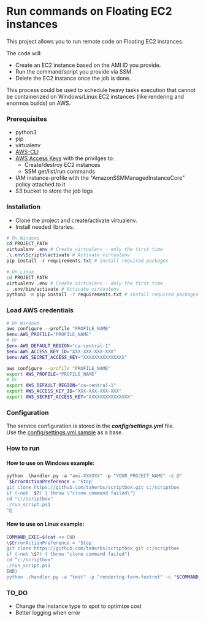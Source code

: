 # Run commands on Floating EC2 instances

This project allows you to run remote code on Floating EC2 instances.

The code will:
* Create an EC2 instance based on the AMI ID you provide.
* Run the command/script you provide via SSM.
* Delete the EC2 instance once the job is done.

This process could be used to schedule heavy tasks execution that cannot be containerized on Windows/Linux EC2 instances (like rendering and enormos builds) on AWS.

### Prerequisites

- python3
- pip
- virtualenv
- [AWS-CLI](https://docs.aws.amazon.com/cli/latest/userguide/install-cliv2-windows.html)
- [AWS Access Keys](https://docs.aws.amazon.com/powershell/latest/userguide/pstools-appendix-sign-up.html) with the privilges to:
  -  Create/destroy EC2 instances
  -  SSM get/list/run commands
- IAM instance-profile with the "AmazonSSMManagedInstanceCore" policy attached to it
- S3 bucket to store the job logs

### Installation

* Clone the project and create/activate virtualenv.
* Install needed libraries.

```powershell
# On Windows
cd PROJECT_PATH
virtualenv .env # Create virtualenv - only the first time
.\.env\Scripts\activate # Activate virtualenv
pip install -r requirements.txt # install required packages
```

```bash
# On Linux
cd PROJECT_PATH
virtualenv .env # Create virtualenv - only the first time
. .env/bin/activate # Activate virtualenv
python3 -m pip install -r requirements.txt # install required packages
```

### Load AWS credentials
```powershell
# On Windows
aws configure --profile "PROFILE_NAME"
$env:AWS_PROFILE="PROFILE_NAME"
# Or
$env:AWS_DEFAULT_REGION="ca-central-1"
$env:AWS_ACCESS_KEY_ID="XXX-XXX-XXX-XXX"
$env:AWS_SECRET_ACCESS_KEY="XXXXXXXXXXXXXXX"
```

```bash
aws configure --profile "PROFILE_NAME"
export AWS_PROFILE="PROFILE_NAME"
# Or
export AWS_DEFAULT_REGION="ca-central-1"
export AWS_ACCESS_KEY_ID="XXX-XXX-XXX-XXX"
export AWS_SECRET_ACCESS_KEY="XXXXXXXXXXXXXXX"
```

### Configuration
The service configuration is stored in the ***config/settings.yml*** file.<br>
Use the [config/settings.yml.sample](./config/settings.yml.sample) as a base.

### How to run

#### How to use on Windows example:

```powershell
python .\handler.py -a "ami-XXXXXX" -p "YOUR_PROJECT_NAME" -c @"
`$ErrorActionPreference = 'Stop'
git clone https://github.com/taherbs/scriptbox.git c:/scriptbox
if (-not `$?) { throw \"clone command failed\"}
cd "c:/scriptbox"
./run_script.ps1
"@
```

#### How to use on Linux example:

```bash
COMMAND_EXEC=$(cat <<-END
\$ErrorActionPreference = 'Stop'
git clone https://github.com/taherbs/scriptbox.git c:/scriptbox
if (-not \$?) { throw "clone command failed"}
cd "c:/scriptbox"
./run_script.ps1
END)
python ./handler.py -a "test" -p "rendering-farm-foxtrot" -c "$COMMAND_EXEC"
```

### TO_DO
* Change the instance type to spot to optimize cost
* Better logging when error
